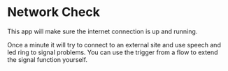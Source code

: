 # Network Check

This app will make sure the internet connection is up and running.

Once a minute it will try to connect to an external site and use speech and led ring to signal problems. You can use the trigger from a flow to extend the signal function yourself.